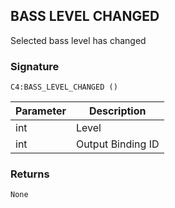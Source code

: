 ## BASS LEVEL CHANGED

Selected bass level has changed


### Signature

`C4:BASS_LEVEL_CHANGED ()`


| Parameter | Description |
| --- | --- |
| int | Level |
| int | Output Binding ID |


### Returns

`None`
